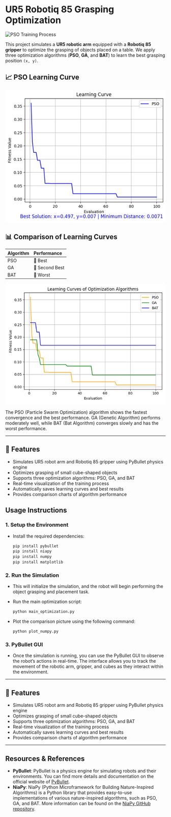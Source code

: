 # UR5 Robotiq 85 Grasping Optimization

![PSO Training Process](./images/pso_training.gif)

This project simulates a **UR5 robotic arm** equipped with a **Robotiq 85 gripper** to optimize the grasping of objects placed on a table. We apply three optimization algorithms (**PSO**, **GA**, and **BAT**) to learn the best grasping position `(x, y)`.

## 📈 PSO Learning Curve

![PSO Learning Curve](./images/learning_curve_pso.png)

## 📊 Comparison of Learning Curves

| Algorithm | Performance |
| :--- | :--- |
| PSO | 🥇 Best |
| GA | 🥈 Second Best |
| BAT | 🥉 Worst |

![Algorithm Comparison](./images/compare_algo.png)

The PSO (Particle Swarm Optimization) algorithm shows the fastest convergence and the best performance. GA (Genetic Algorithm) performs moderately well, while BAT (Bat Algorithm) converges slowly and has the worst performance.

---

## 🚀 Features

- Simulates UR5 robot arm and Robotiq 85 gripper using PyBullet physics engine
- Optimizes grasping of small cube-shaped objects
- Supports three optimization algorithms: PSO, GA, and BAT
- Real-time visualization of the training process
- Automatically saves learning curves and best results
- Provides comparison charts of algorithm performance

## Usage Instructions  

### 1. Setup the Environment  

- Install the required dependencies:  
    ```bash  
    pip install pybullet
    pip install niapy
    pip install numpy
    pip install matplotlib  

### 2. Run the Simulation

- This will initialize the simulation, and the robot will begin performing the object grasping and placement task.
- Run the main optimization script:

    ```bash
    python main_optimization.py
    ```

- Plot the comparison picture using the following command:

    ```bash
    python plot_numpy.py
    ```

### 3. PyBullet GUI

- Once the simulation is running, you can use the PyBullet GUI to observe the robot’s actions in real-time. The interface allows you to track the movement of the robotic arm, gripper, and cubes as they interact within the environment.

---

## 🚀 Features

- Simulates UR5 robot arm and Robotiq 85 gripper using PyBullet physics engine
- Optimizes grasping of small cube-shaped objects
- Supports three optimization algorithms: PSO, GA, and BAT
- Real-time visualization of the training process
- Automatically saves learning curves and best results
- Provides comparison charts of algorithm performance

---

## Resources & References

- **PyBullet**: PyBullet is a physics engine for simulating robots and their environments. You can find more details and documentation on the official website of [PyBullet](https://pybullet.org/).
- **NiaPy**: NiaPy (Python Microframework for Building Nature-Inspired Algorithms) is a Python library that provides easy-to-use implementations of various nature-inspired algorithms, such as PSO, GA, and BAT. More information can be found on the [NiaPy GitHub repository](https://github.com/NiaOrg/NiaPy).


